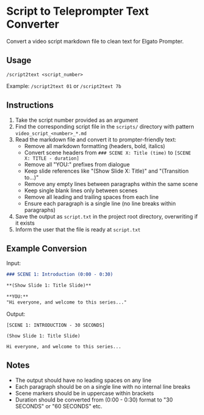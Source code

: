 # Script to Teleprompter Text Converter

Convert a video script markdown file to clean text for Elgato Prompter.

## Usage
```
/script2text <script_number>
```

Example: `/script2text 01` or `/script2text 7b`

## Instructions

1. Take the script number provided as an argument
2. Find the corresponding script file in the `scripts/` directory with pattern `video_script_<number>_*.md`
3. Read the markdown file and convert it to prompter-friendly text:
   - Remove all markdown formatting (headers, bold, italics)
   - Convert scene headers from `### SCENE X: Title (time)` to `[SCENE X: TITLE - duration]`
   - Remove all "YOU:" prefixes from dialogue
   - Keep slide references like "(Show Slide X: Title)" and "(Transition to...)"
   - Remove any empty lines between paragraphs within the same scene
   - Keep single blank lines only between scenes
   - Remove all leading and trailing spaces from each line
   - Ensure each paragraph is a single line (no line breaks within paragraphs)
4. Save the output as `script.txt` in the project root directory, overwriting if it exists
5. Inform the user that the file is ready at `script.txt`

## Example Conversion

Input:
```markdown
### SCENE 1: Introduction (0:00 - 0:30)

**(Show Slide 1: Title Slide)**

**YOU:**
"Hi everyone, and welcome to this series..."
```

Output:
```
[SCENE 1: INTRODUCTION - 30 SECONDS]

(Show Slide 1: Title Slide)

Hi everyone, and welcome to this series...
```

## Notes
- The output should have no leading spaces on any line
- Each paragraph should be on a single line with no internal line breaks
- Scene markers should be in uppercase within brackets
- Duration should be converted from (0:00 - 0:30) format to "30 SECONDS" or "60 SECONDS" etc.